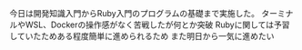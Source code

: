 今日は開発知識入門からRuby入門のプログラムの基礎まで実施した。
ターミナルやWSL、Dockerの操作感がなく苦戦したが何とか突破
Rubyに関しては予習していたためある程度簡単に進められるため
また明日から一気に進めたい
